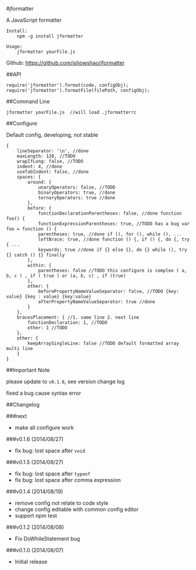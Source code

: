 #jformatter

A JavaScript formatter

    Install:
        npm -g install jformatter

    Usage:
        jformatter yourFile.js


Github: <https://github.com/ishowshao/jformatter>

##API

    require('jformatter').format(code, configObj);
    require('jformatter').formatFile(filePath, configObj);

##Command Line

    jformatter yourFile.js  //will load .jformatterrc 

##Configure

Default config, developing, not stable

    {
        lineSeparator: '\n', //done
        maxLength: 120, //TODO
        wrapIfLong: false, //TODO
        indent: 4, //done
        useTabIndent: false, //done
        spaces: {
            around: {
                unaryOperators: false, //TODO
                binaryOperators: true, //done
                ternaryOperators: true //done
            },
            before: {
                functionDeclarationParentheses: false, //done function foo() {
                functionExpressionParentheses: true, //TODO has a bug var foo = function () {
                parentheses: true, //done if (), for (), while (), ...
                leftBrace: true, //done function () {, if () {, do {, try { ...
                keywords: true //done if {} else {}, do {} while (), try {} catch () {} finally
            },
            within: {
                parentheses: false //TODO this configure is complex ( a, b, c ) , if ( true ) or (a, b, c) , if (true)
            },
            other: {
                beforePropertyNameValueSeparator: false, //TODO {key: value} {key : value} {key:value}
                afterPropertyNameValueSeparator: true //done
            }
        },
        bracesPlacement: { //1. same line 2. next line
            functionDeclaration: 1, //TODO
            other: 1 //TODO
        },
        other: {
            keepArraySingleLine: false //TODO default formatted array multi line
        }
    }

##Important Note

please update to `v0.1.6`, see version change log

fixed a bug cause syntax error

##Changelog

###next

* make all configure work

###v0.1.6 (2014/08/27)

* fix bug: lost space after `void`

###v0.1.5 (2014/08/27)

* fix bug: lost space after `typeof`
* fix bug: lost space after comma expression

###v0.1.4 (2014/08/19)

* remove config not relate to code style
* change config editable with common config editor
* support npm test

###v0.1.2 (2014/08/08)

* Fix DoWhileStatement bug

###v0.1.0 (2014/08/07)

* Initial release